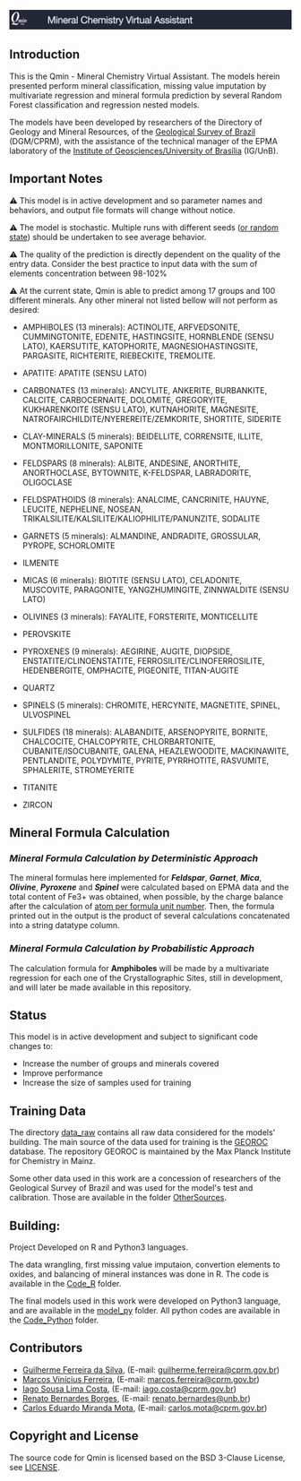 ![jpeg](figures/QMIN_Logo_new.jpg)

## Introduction

This is the Qmin - Mineral Chemistry Virtual Assistant. The models herein
presented perform mineral classification, missing value imputation by multivariate
regression and mineral formula prediction by several Random Forest classification 
and regression nested models.

The models have been developed by researchers of the Directory of Geology and Mineral
Resources, of the [Geological Survey of Brazil](https://www.cprm.gov.br/en/) (DGM/CPRM), with the assistance of
the technical manager of the EPMA laboratory of the [Institute of Geosciences/University of Brasília](http://www.igd.unb.br/) (IG/UnB).

## Important Notes

:warning: This model is in active development and so parameter names and
behaviors, and output file formats will change without notice.

:warning: The model is stochastic. Multiple runs with different seeds ([or random state](https://stackoverflow.com/questions/42191717/python-random-state-in-splitting-dataset))
should be undertaken to see average behavior.

:warning: The quality of the prediction is directly 
dependent on the quality of the entry data. Consider the best practice to input
data with the sum of elements concentration between 98-102%

:warning: At the current state, Qmin is able to predict among 17 groups and 100 different minerals.
Any other mineral not listed bellow will not perform as desired:

* AMPHIBOLES (13 minerals): ACTINOLITE, ARFVEDSONITE, CUMMINGTONITE, EDENITE,
HASTINGSITE, HORNBLENDE (SENSU LATO), KAERSUTITE, KATOPHORITE, MAGNESIOHASTINGSITE,
PARGASITE, RICHTERITE, RIEBECKITE, TREMOLITE.

* APATITE: APATITE (SENSU LATO)

* CARBONATES (13 minerals): ANCYLITE, ANKERITE, BURBANKITE, CALCITE, CARBOCERNAITE,
DOLOMITE, GREGORYITE, KUKHARENKOITE (SENSU LATO), KUTNAHORITE, MAGNESITE,
NATROFAIRCHILDITE/NYEREREITE/ZEMKORITE, SHORTITE, SIDERITE


* CLAY-MINERALS (5 minerals): BEIDELLITE, CORRENSITE, ILLITE, MONTMORILLONITE, SAPONITE

* FELDSPARS (8 minerals): ALBITE, ANDESINE, ANORTHITE, ANORTHOCLASE, BYTOWNITE, K-FELDSPAR,
LABRADORITE, OLIGOCLASE

* FELDSPATHOIDS (8 minerals): ANALCIME, CANCRINITE, HAUYNE, LEUCITE, NEPHELINE, NOSEAN, 
TRIKALSILITE/KALSILITE/KALIOPHILITE/PANUNZITE, SODALITE


* GARNETS (5 minerals): ALMANDINE, ANDRADITE, GROSSULAR, PYROPE, SCHORLOMITE

* ILMENITE

* MICAS (6 minerals): BIOTITE (SENSU LATO), CELADONITE, MUSCOVITE, PARAGONITE, YANGZHUMINGITE,
ZINNWALDITE (SENSU LATO)


* OLIVINES (3 minerals): FAYALITE, FORSTERITE, MONTICELLITE

* PEROVSKITE

* PYROXENES (9 minerals): AEGIRINE, AUGITE, DIOPSIDE, ENSTATITE/CLINOENSTATITE,
FERROSILITE/CLINOFERROSILITE, HEDENBERGITE, OMPHACITE, PIGEONITE, TITAN-AUGITE

* QUARTZ

* SPINELS (5 minerals): CHROMITE, HERCYNITE, MAGNETITE, SPINEL, ULVOSPINEL


* SULFIDES (18 minerals): ALABANDITE, ARSENOPYRITE, BORNITE, CHALCOCITE, CHALCOPYRITE,
CHLORBARTONITE, CUBANITE/ISOCUBANITE, GALENA, HEAZLEWOODITE, MACKINAWITE,
PENTLANDITE, POLYDYMITE, PYRITE, PYRRHOTITE, RASVUMITE, SPHALERITE, STROMEYERITE


* TITANITE

* ZIRCON

<p>

## Mineral Formula Calculation

### _Mineral Formula Calculation by Deterministic Approach_
The mineral formulas here implemented for _**Feldspar**_, _**Garnet**_, _**Mica**_, _**Olivine**_, _**Pyroxene**_ and _**Spinel**_ were calculated based on EPMA data and the total content of Fe3+ was obtained, when possible, by the charge balance after the calculation of [atom per formula unit number](https://www.researchgate.net/post/How_can_I_convert_wt_of_oxide_to_apfu_atom_per_formula_unit_like_table_1_in_attached_file_without_content_of_Li2O_and_H2O).
Then, the formula printed out in the output is the product of several calculations concatenated into a string datatype column.

### _Mineral Formula Calculation by Probabilistic Approach_
The calculation formula for **Amphiboles** will be made by a multivariate regression for each one of the Crystallographic Sites, still in development, and will later be made available in this repository.

## Status

This model is in active development and subject to significant code changes
to:

* Increase the number of groups and minerals covered
* Improve performance
* Increase the size of samples used for training

## Training Data

The directory [data_raw](./data_raw) contains all raw data considered for the models' building. 
The main source of the data used for training is the [GEOROC](http://georoc.mpch-mainz.gwdg.de/georoc/) database.
The repository GEOROC is maintained by the Max Planck Institute for Chemistry in Mainz.

Some other data used in this work are a concession of researchers of the Geological Survey of Brazil 
and was used for the model's test and calibration. Those are available in the folder [OtherSources](./data_raw/OtherSources).

## Building:

Project Developed on R and Python3 languages.<p>

The data wrangling, first missing value imputaion, convertion elements to oxides, and balancing
of mineral instances was done in R. The code is available in the [Code_R](./Code_R) folder.

The final models used in this work were developed on Python3 language, and are available in the [model_py](./model_py) folder.
All python codes are available in the [Code_Python](./Code_Python) folder.

## Contributors

* [Guilherme Ferreira da Silva](http://lattes.cnpq.br/3088062889595212), (E-mail: guilherme.ferreira@cprm.gov.br)
* [Marcos Vinícius Ferreira](http://lattes.cnpq.br/0664633989688055), (E-mail: marcos.ferreira@cprm.gov.br)
* [Iago Sousa Lima Costa](http://lattes.cnpq.br/9427131869731616), (E-mail: iago.costa@cprm.gov.br)
* [Renato Bernardes Borges](http://lattes.cnpq.br/6396868621473599), (E-mail: renato.bernardes@unb.br)
* [Carlos Eduardo Miranda Mota](http://lattes.cnpq.br/9373929014144622), (E-mail: carlos.mota@cprm.gov.br)

## Copyright and License

The source code for Qmin is licensed based on the BSD 3-Clause License, see [LICENSE](LICENSE).
